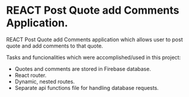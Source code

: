 # REACT Post Quote add Comments Application.

REACT Post Quote add Comments application which allows user to post quote and add comments to that quote.

Tasks and funcionalities which were accomplished/used in this project:
- Quotes and comments are stored in Firebase database.
- React router.
- Dynamic, nested routes. 
- Separate api functions file for handling database requests.

